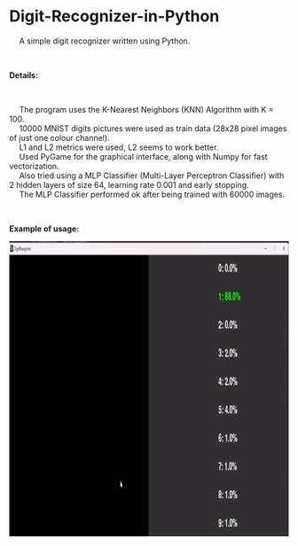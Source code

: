 # Digit-Recognizer-in-Python
&emsp; A simple digit recognizer written using Python. <br/>

<br/>

**Details:** <br/>

<br/>

&emsp; The program uses the K-Nearest Neighbors (KNN) Algorithm with K = 100. <br/>
&emsp; 10000 MNIST digits pictures were used as train data (28x28 pixel images of just one colour channel). <br/>
&emsp; L1 and L2 metrics were used, L2 seems to work better. <br/>
&emsp; Used PyGame for the graphical interface, along with Numpy for fast vectorization. <br/>
&emsp; Also tried using a MLP Classifier (Multi-Layer Perceptron Classifier) with 2 hidden layers of size 64, learning rate 0.001 and early stopping. <br/>
&emsp; The MLP Classifier performed ok after being trained with 60000 images. <br/>

<br/>

**Example of usage:** <br/>

<p align = "center">
  <img width="800" height="533" src="https://github.com/Razvan48/Digit-Recognizer-in-Python/blob/main/demo/ezgif.com-video-to-gif-converter.gif">
</p>



